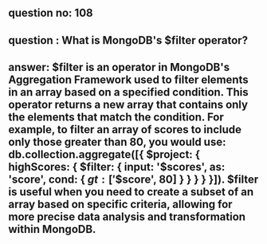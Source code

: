 
      
## question no: 108

## question : What is MongoDB's $filter operator?

## answer: $filter is an operator in MongoDB's Aggregation Framework used to filter elements in an array based on a specified condition. This operator returns a new array that contains only the elements that match the condition. For example, to filter an array of scores to include only those greater than 80, you would use: db.collection.aggregate([{ $project: { highScores: { $filter: { input: '$scores', as: 'score', cond: { $gt: ['$$score', 80] } } } } }]). $filter is useful when you need to create a subset of an array based on specific criteria, allowing for more precise data analysis and transformation within MongoDB.
      